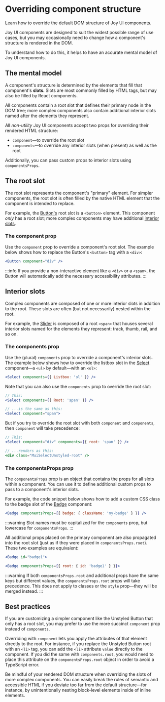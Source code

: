 # Overriding component structure

<p class="description">Learn how to override the default DOM structure of Joy UI components.</p>

Joy UI components are designed to suit the widest possible range of use cases, but you may occasionally need to change how a component's structure is rendered in the DOM.

To understand how to do this, it helps to have an accurate mental model of Joy UI components.

## The mental model

A component's structure is determined by the elements that fill that component's **slots**.
Slots are most commonly filled by HTML tags, but may also be filled by React components.

All components contain a root slot that defines their primary node in the DOM tree; more complex components also contain additional interior slots named after the elements they represent.

All _non-utility_ Joy UI components accept two props for overriding their rendered HTML structure:

- `component`—to override the root slot
- `components`—to override any interior slots (when present) as well as the root

Additionally, you can pass custom props to interior slots using `componentsProps`.

## The root slot

The root slot represents the component's "primary" element.
For simpler components, the root slot is often filled by the native HTML element that the component is intended to replace.

For example, the [Button's](/joy-ui/react-button/) root slot is a `<button>` element.
This component _only_ has a root slot; more complex components may have additional [interior slots](#interior-slots).

### The component prop

Use the `component` prop to override a component's root slot.
The example below shows how to replace the Button's `<button>` tag with a `<div>`:

```jsx
<Button component="div" />
```

:::info
If you provide a non-interactive element like a `<div>` or a `<span>`, the Button will automatically add the necessary accessibility attributes.
:::

## Interior slots

Complex components are composed of one or more interior slots in addition to the root.
These slots are often (but not necessarily) nested within the root.

For example, the [Slider](/joy-ui/react-slider/) is composed of a root `<span>` that houses several interior slots named for the elements they represent: track, thumb, rail, and so on.

### The components prop

Use the (plural) `components` prop to override a component's interior slots.
The example below shows how to override the listbox slot in the [Select](/joy-ui/react-select/) component—a `<ul>` by default—with an `<ol>`:

```jsx
<Select components={{ Listbox: 'ol' }} />
```

Note that you can also use the `components` prop to override the root slot:

```jsx
// This:
<Select components={{ Root: 'span' }} />

// ...is the same as this:
<Select component="span">
```

But if you try to override the root slot with both `component` and `components`, then `component` will take precedence:

```jsx
// This:
<Select component="div" components={{ root: 'span' }} />

// ...renders as this:
<div class="MuiSelectUnstyled-root" />
```

### The componentsProps prop

The `componentsProps` prop is an object that contains the props for all slots within a component.
You can use it to define additional custom props to pass to a component's interior slots.

For example, the code snippet below shows how to add a custom CSS class to the badge slot of the [Badge](/joy-ui/react-badge/) component:

```jsx
<Badge componentsProps={{ badge: { className: 'my-badge' } }} />
```

:::warning
Slot names must be capitalized for the `components` prop, but lowercase for `componentsProps`.
:::

All additional props placed on the primary component are also propagated into the root slot (just as if they were placed in `componentsProps.root`).
These two examples are equivalent:

```jsx
<Badge id="badge1">
```

```jsx
<Badge componentsProps={{ root: { id: 'badge1' } }}>
```

:::warning
If both `componentsProps.root` and additional props have the same keys but different values, the `componentsProps.root` props will take precedence.
This does not apply to classes or the `style` prop—they will be merged instead.
:::

## Best practices

If you are customizing a simpler component like the Unstyled Button that only has a root slot, you may prefer to use the more succinct `component` prop instead of `components`.

Overriding with `component` lets you apply the attributes of that element directly to the root.
For instance, if you replace the Unstyled Button root with an `<li>` tag, you can add the `<li>` attribute `value` directly to the component.
If you did the same with `components.root`, you would need to place this attribute on the `componentsProps.root` object in order to avoid a TypeScript error.

Be mindful of your rendered DOM structure when overriding the slots of more complex components.
You can easily break the rules of semantic and accessible HTML if you deviate too far from the default structure—for instance, by unintentionally nesting block-level elements inside of inline elements.
